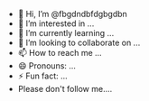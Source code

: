 - 👋 Hi, I’m @fbgdndbfdgbgdbn
- 👀 I’m interested in ...
- 🌱 I’m currently learning ...
- 💞️ I’m looking to collaborate on ...
- 📫 How to reach me ...
- 😄 Pronouns: ...
- ⚡ Fun fact: ...
-  Please don't follow me....

<!---
fbgdndbfdgbgdbn/fbgdndbfdgbgdbn is a ✨ special ✨ repository because its `README.md` (this file) appears on your GitHub profile.
You can click the Preview link to take a look at your changes.
--->
